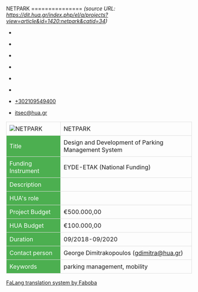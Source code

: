NETPARK
===============    *(source URL: https://dit.hua.gr/index.php/el/a/projects?view=article&id=1420:netpark&catid=34)*

*   [](https://www.facebook.com/ditharokopio)
*   [](https://www.youtube.com/channel/UCEHkYirpXF1nSLxDCrfDZ4A)
*   [](https://www.linkedin.com/company/77699385)
*   [](https://www.instagram.com/dithua)

*   [](https://dit.hua.gr/index.php/el/a/projects)
*   [](https://dit.hua.gr/index.php/en/research/projects)

*   [+302109549400](tel:+302109549400)
*   [itsec@hua.gr](mailto:itsec@hua.gr)

<table style="border-collapse: collapse; width: 100%;"><tbody><tr><td style="border: 1px solid #ddd; padding: 8px;"><img src="/images/hua-200.png" alt="NETPARK"></td><td style="border: 1px solid #ddd; padding: 8px;"><a>NETPARK</a></td></tr><tr><td class="custom" style="color: white; padding: 8px; width: 130px; background-color: #4caf50; border: 1px solid #dddddd; text-align: left;">Title</td><td style="border: 1px solid #ddd; padding: 8px;">Design and Development of Parking Management System</td></tr><tr><td class="custom" style="color: white; padding: 8px; width: 130px; background-color: #4caf50; border: 1px solid #dddddd; text-align: left;">Funding Instrument</td><td style="border: 1px solid #ddd; padding: 8px;">EYDE-ETAK (National Funding)</td></tr><tr><td class="custom" style="color: white; padding: 8px; width: 130px; background-color: #4caf50; border: 1px solid #dddddd; text-align: left;">Description</td><td style="border: 1px solid #ddd; padding: 8px;">&#160;</td></tr><tr><td class="custom" style="color: white; padding: 8px; width: 130px; background-color: #4caf50; border: 1px solid #dddddd; text-align: left;">HUA's role</td><td style="border: 1px solid #ddd; padding: 8px;">&#160;</td></tr><tr><td class="custom" style="color: white; padding: 8px; width: 130px; background-color: #4caf50; border: 1px solid #dddddd; text-align: left;">Project Budget</td><td style="border: 1px solid #ddd; padding: 8px;">€500.000,00</td></tr><tr><td class="custom" style="color: white; padding: 8px; width: 130px; background-color: #4caf50; border: 1px solid #dddddd; text-align: left;">HUA Budget</td><td style="border: 1px solid #ddd; padding: 8px;">€100.000,00</td></tr><tr><td class="custom" style="color: white; padding: 8px; width: 130px; background-color: #4caf50; border: 1px solid #dddddd; text-align: left;">Duration</td><td style="border: 1px solid #ddd; padding: 8px;">09/2018-09/2020</td></tr><tr><td class="custom" style="color: white; padding: 8px; width: 130px; background-color: #4caf50; border: 1px solid #dddddd; text-align: left;">Contact person</td><td style="border: 1px solid #ddd; padding: 8px;">George Dimitrakopoulos (<joomla-hidden-mail is-link="1" is-email="1" first="Z2RpbWl0cmE=" last="aHVhLmdy" text="Z2RpbWl0cmFAaHVhLmdy" base=""><a href="mailto:gdimitra@hua.gr" base="">gdimitra@hua.gr</a></joomla-hidden-mail>)</td></tr><tr><td class="custom" style="color: white; padding: 8px; width: 130px; background-color: #4caf50; border: 1px solid #dddddd; text-align: left;">Keywords</td><td style="border: 1px solid #ddd; padding: 8px;">parking management, mobility</td></tr></tbody></table>

[FaLang translation system by Faboba](http://www.faboba.com/ "Faboba : Création de composantJoomla")

[](https://dit.hua.gr/index.php/el/a/projects?view=article&id=1420:netpark&catid=34#)
